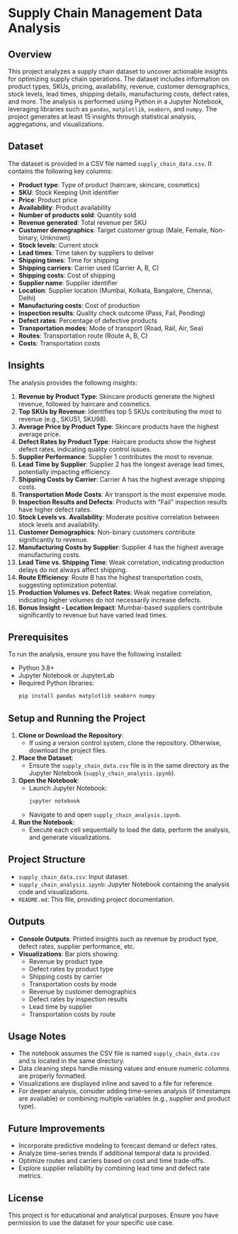 # Supply Chain Management Data Analysis

## Overview
This project analyzes a supply chain dataset to uncover actionable insights for optimizing supply chain operations. The dataset includes information on product types, SKUs, pricing, availability, revenue, customer demographics, stock levels, lead times, shipping details, manufacturing costs, defect rates, and more. The analysis is performed using Python in a Jupyter Notebook, leveraging libraries such as `pandas`, `matplotlib`, `seaborn`, and `numpy`. The project generates at least 15 insights through statistical analysis, aggregations, and visualizations.

## Dataset
The dataset is provided in a CSV file named `supply_chain_data.csv`. It contains the following key columns:
- **Product type**: Type of product (haircare, skincare, cosmetics)
- **SKU**: Stock Keeping Unit identifier
- **Price**: Product price
- **Availability**: Product availability
- **Number of products sold**: Quantity sold
- **Revenue generated**: Total revenue per SKU
- **Customer demographics**: Target customer group (Male, Female, Non-binary, Unknown)
- **Stock levels**: Current stock
- **Lead times**: Time taken by suppliers to deliver
- **Shipping times**: Time for shipping
- **Shipping carriers**: Carrier used (Carrier A, B, C)
- **Shipping costs**: Cost of shipping
- **Supplier name**: Supplier identifier
- **Location**: Supplier location (Mumbai, Kolkata, Bangalore, Chennai, Delhi)
- **Manufacturing costs**: Cost of production
- **Inspection results**: Quality check outcome (Pass, Fail, Pending)
- **Defect rates**: Percentage of defective products
- **Transportation modes**: Mode of transport (Road, Rail, Air, Sea)
- **Routes**: Transportation route (Route A, B, C)
- **Costs**: Transportation costs

## Insights
The analysis provides the following insights:
1. **Revenue by Product Type**: Skincare products generate the highest revenue, followed by haircare and cosmetics.
2. **Top SKUs by Revenue**: Identifies top 5 SKUs contributing the most to revenue (e.g., SKU51, SKU98).
3. **Average Price by Product Type**: Skincare products have the highest average price.
4. **Defect Rates by Product Type**: Haircare products show the highest defect rates, indicating quality control issues.
5. **Supplier Performance**: Supplier 1 contributes the most to revenue.
6. **Lead Time by Supplier**: Supplier 2 has the longest average lead times, potentially impacting efficiency.
7. **Shipping Costs by Carrier**: Carrier A has the highest average shipping costs.
8. **Transportation Mode Costs**: Air transport is the most expensive mode.
9. **Inspection Results and Defects**: Products with "Fail" inspection results have higher defect rates.
10. **Stock Levels vs. Availability**: Moderate positive correlation between stock levels and availability.
11. **Customer Demographics**: Non-binary customers contribute significantly to revenue.
12. **Manufacturing Costs by Supplier**: Supplier 4 has the highest average manufacturing costs.
13. **Lead Time vs. Shipping Time**: Weak correlation, indicating production delays do not always affect shipping.
14. **Route Efficiency**: Route B has the highest transportation costs, suggesting optimization potential.
15. **Production Volumes vs. Defect Rates**: Weak negative correlation, indicating higher volumes do not necessarily increase defects.
16. **Bonus Insight - Location Impact**: Mumbai-based suppliers contribute significantly to revenue but have varied lead times.

## Prerequisites
To run the analysis, ensure you have the following installed:
- Python 3.8+
- Jupyter Notebook or JupyterLab
- Required Python libraries:
  ```bash
  pip install pandas matplotlib seaborn numpy
  ```

## Setup and Running the Project
1. **Clone or Download the Repository**:
   - If using a version control system, clone the repository. Otherwise, download the project files.
2. **Place the Dataset**:
   - Ensure the `supply_chain_data.csv` file is in the same directory as the Jupyter Notebook (`supply_chain_analysis.ipynb`).
3. **Open the Notebook**:
   - Launch Jupyter Notebook:
     ```bash
     jupyter notebook
     ```
   - Navigate to and open `supply_chain_analysis.ipynb`.
4. **Run the Notebook**:
   - Execute each cell sequentially to load the data, perform the analysis, and generate visualizations.

## Project Structure
- `supply_chain_data.csv`: Input dataset.
- `supply_chain_analysis.ipynb`: Jupyter Notebook containing the analysis code and visualizations.
- `README.md`: This file, providing project documentation.

## Outputs
- **Console Outputs**: Printed insights such as revenue by product type, defect rates, supplier performance, etc.
- **Visualizations**: Bar plots showing:
  - Revenue by product type
  - Defect rates by product type
  - Shipping costs by carrier
  - Transportation costs by mode
  - Revenue by customer demographics
  - Defect rates by inspection results
  - Lead time by supplier
  - Transportation costs by route


## Usage Notes
- The notebook assumes the CSV file is named `supply_chain_data.csv` and is located in the same directory.
- Data cleaning steps handle missing values and ensure numeric columns are properly formatted.
- Visualizations are displayed inline and saved to a file for reference.
- For deeper analysis, consider adding time-series analysis (if timestamps are available) or combining multiple variables (e.g., supplier and product type).

## Future Improvements
- Incorporate predictive modeling to forecast demand or defect rates.
- Analyze time-series trends if additional temporal data is provided.
- Optimize routes and carriers based on cost and time trade-offs.
- Explore supplier reliability by combining lead time and defect rate metrics.

## License
This project is for educational and analytical purposes. Ensure you have permission to use the dataset for your specific use case.